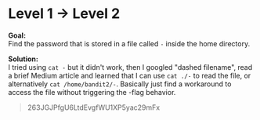 # Level 1 → Level 2

**Goal:**  
Find the password that is stored in a file called `-` inside the home directory.

**Solution:**  
I tried using `cat -` but it didn't work, then I googled "dashed filename", read a brief Medium article and learned that I can use `cat ./-` to read the file, or alternatively `cat /home/bandit2/-`. Basically just find a workaround to access the file without triggering the -flag behavior.
>263JGJPfgU6LtdEvgfWU1XP5yac29mFx